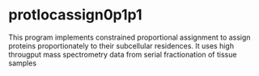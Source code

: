 # protlocassign0p1p1
This program implements constrained proportional assignment to assign proteins proportionately to their subcellular residences. It uses high througput mass spectrometry data from serial fractionation of tissue samples
